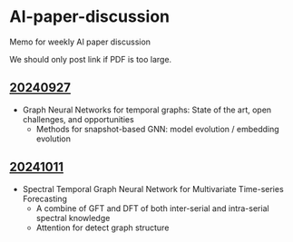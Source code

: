 # AI-paper-discussion
Memo for weekly AI paper discussion

We should only post link if PDF is too large.

## [20240927](20240927)
- Graph Neural Networks for temporal graphs: State of the art, open challenges, and opportunities
    - Methods for snapshot-based GNN: model evolution / embedding evolution


## [20241011](20241011)
- Spectral Temporal Graph Neural Network for Multivariate Time-series Forecasting
    - A combine of GFT and DFT of both inter-serial and intra-serial spectral knowledge
    - Attention for detect graph structure
